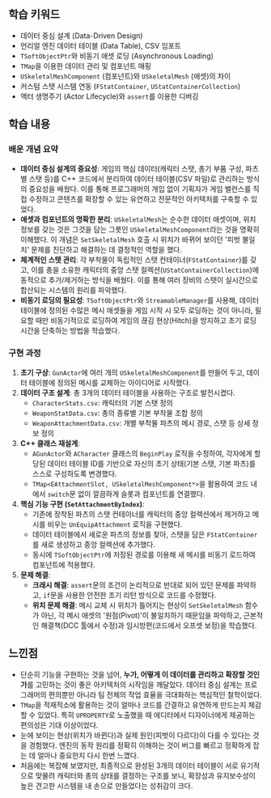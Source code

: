## 학습 키워드
- 데이터 중심 설계 (Data-Driven Design)
- 언리얼 엔진 데이터 테이블 (Data Table), CSV 임포트
- `TSoftObjectPtr`와 비동기 애셋 로딩 (Asynchronous Loading)
- `TMap`을 이용한 데이터 관리 및 컴포넌트 매핑
- `USkeletalMeshComponent` (컴포넌트)와 `USkeletalMesh` (애셋)의 차이
- 커스텀 스탯 시스템 연동 (`FStatContainer`, `UStatContainerCollection`)
- 액터 생명주기 (Actor Lifecycle)와 `assert`를 이용한 디버깅


## 학습 내용
### 배운 개념 요약
- **데이터 중심 설계의 중요성**: 게임의 핵심 데이터(캐릭터 스탯, 총기 부품 구성, 파츠별 스탯 등)를 C++ 코드에서 분리하여 데이터 테이블(CSV 파일)로 관리하는 방식의 중요성을 배웠다. 이를 통해 프로그래머의 개입 없이 기획자가 게임 밸런스를 직접 수정하고 콘텐츠를 확장할 수 있는 유연하고 전문적인 아키텍처를 구축할 수 있었다.
- **애셋과 컴포넌트의 명확한 분리**: `USkeletalMesh`는 순수한 데이터 애셋이며, 위치 정보를 갖는 것은 그것을 담는 그릇인 `USkeletalMeshComponent`라는 것을 명확히 이해했다. 이 개념은 `SetSkeletalMesh` 호출 시 위치가 바뀌어 보이던 '피벗 불일치' 문제를 진단하고 해결하는 데 결정적인 역할을 했다.
- **체계적인 스탯 관리**: 각 부착물이 독립적인 스탯 컨테이너(`FStatContainer`)를 갖고, 이를 총을 소유한 캐릭터의 중앙 스탯 컬렉션(`UStatContainerCollection`)에 동적으로 추가/제거하는 방식을 배웠다. 이를 통해 여러 장비의 스탯이 실시간으로 합산되는 시스템의 원리를 파악했다.
- **비동기 로딩의 필요성**: `TSoftObjectPtr`와 `StreamableManager`를 사용해, 데이터 테이블에 정의된 수많은 메시 애셋들을 게임 시작 시 모두 로딩하는 것이 아니라, 필요할 때만 비동기적으로 로딩하여 게임의 끊김 현상(Hitch)을 방지하고 초기 로딩 시간을 단축하는 방법을 학습했다.

### 구현 과정
1.  **초기 구상**: `GunActor`에 여러 개의 `USkeletalMeshComponent`를 만들어 두고, 데이터 테이블에 정의된 메시를 교체하는 아이디어로 시작했다.
2.  **데이터 구조 설계**: 총 3개의 데이터 테이블을 사용하는 구조로 발전시켰다.
    -   `CharacterStats.csv`: 캐릭터의 기본 스탯 정의
    -   `WeaponStatData.csv`: 총의 종류별 기본 부착물 조합 정의
    -   `WeaponAttachmentData.csv`: 개별 부착물 파츠의 메시 경로, 스탯 등 상세 정보 정의
3.  **C++ 클래스 재설계**:
    -   `AGunActor`와 `ACharacter` 클래스의 `BeginPlay` 로직을 수정하여, 각자에게 할당된 데이터 테이블 ID를 기반으로 자신의 초기 상태(기본 스탯, 기본 파츠)를 스스로 구성하도록 변경했다.
    -   `TMap<EAttachmentSlot, USkeletalMeshComponent*>`을 활용하여 코드 내에서 `switch`문 없이 깔끔하게 슬롯과 컴포넌트를 연결했다.
4.  **핵심 기능 구현 (`SetAttachmentByIndex`)**:
    -   기존에 장착된 파츠의 스탯 컨테이너를 캐릭터의 중앙 컬렉션에서 제거하고 메시를 비우는 `UnEquipAttachment` 로직을 구현했다.
    -   데이터 테이블에서 새로운 파츠의 정보를 찾아, 스탯을 담은 `FStatContainer`를 새로 생성하고 중앙 컬렉션에 추가했다.
    -   동시에 `TSoftObjectPtr`에 저장된 경로를 이용해 새 메시를 비동기 로드하여 컴포넌트에 적용했다.
5.  **문제 해결**:
    -   **크래시 해결**: `assert`문의 조건이 논리적으로 반대로 되어 있던 문제를 파악하고, `if`문을 사용한 안전한 조기 리턴 방식으로 코드를 수정했다.
    -   **위치 문제 해결**: 메시 교체 시 위치가 틀어지는 현상이 `SetSkeletalMesh` 함수가 아닌, 각 메시 애셋의 '원점(Pivot)'이 불일치하기 때문임을 파악하고, 근본적인 해결책(DCC 툴에서 수정)과 임시방편(코드에서 오프셋 보정)을 학습했다.

## 느낀점
- 단순히 기능을 구현하는 것을 넘어, **누가, 어떻게 이 데이터를 관리하고 확장할 것인가**를 고민하는 것이 좋은 아키텍처의 시작임을 깨달았다. 데이터 중심 설계는 프로그래머의 편의뿐만 아니라 팀 전체의 작업 효율을 극대화하는 핵심적인 철학이었다.
- `TMap`을 적재적소에 활용하는 것이 얼마나 코드를 간결하고 유연하게 만드는지 체감할 수 있었다. 특히 `UPROPERTY`로 노출했을 때 에디터에서 디자이너에게 제공하는 편의성은 기대 이상이었다.
- 눈에 보이는 현상(위치가 바뀐다)과 실제 원인(피벗이 다르다)이 다를 수 있다는 것을 경험했다. 엔진의 동작 원리를 정확히 이해하는 것이 버그를 빠르고 정확하게 잡는 데 얼마나 중요한지 다시 한번 느꼈다.
- 처음에는 복잡해 보였지만, 최종적으로 완성된 3개의 데이터 테이블이 서로 유기적으로 맞물려 캐릭터와 총의 상태를 결정하는 구조를 보니, 확장성과 유지보수성이 높은 견고한 시스템을 내 손으로 만들었다는 성취감이 크다.
